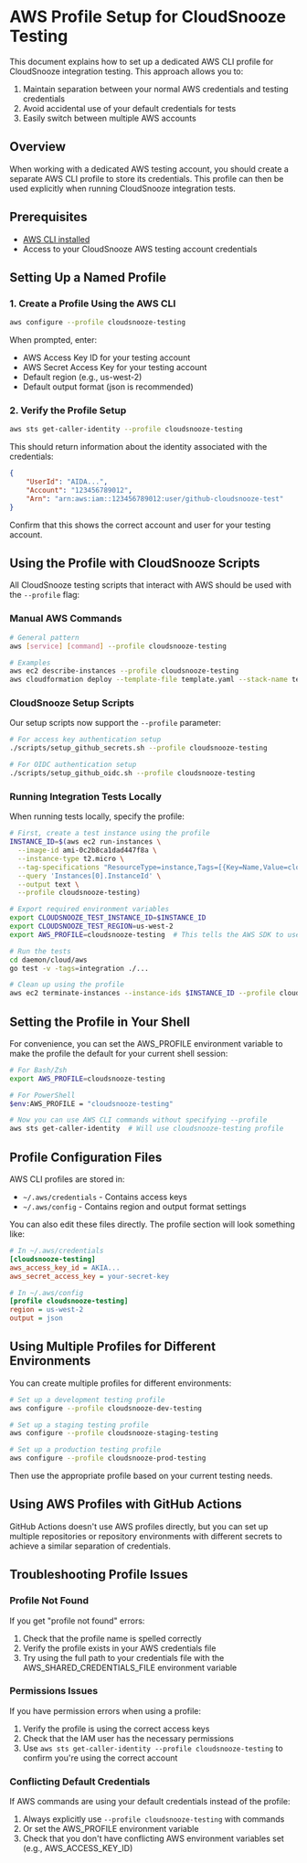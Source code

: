 # AWS Profile Setup for CloudSnooze Testing

This document explains how to set up a dedicated AWS CLI profile for CloudSnooze integration testing. This approach allows you to:

1. Maintain separation between your normal AWS credentials and testing credentials
2. Avoid accidental use of your default credentials for tests
3. Easily switch between multiple AWS accounts

## Overview

When working with a dedicated AWS testing account, you should create a separate AWS CLI profile to store its credentials. This profile can then be used explicitly when running CloudSnooze integration tests.

## Prerequisites

- [AWS CLI installed](https://aws.amazon.com/cli/)
- Access to your CloudSnooze AWS testing account credentials

## Setting Up a Named Profile

### 1. Create a Profile Using the AWS CLI

```bash
aws configure --profile cloudsnooze-testing
```

When prompted, enter:
- AWS Access Key ID for your testing account
- AWS Secret Access Key for your testing account
- Default region (e.g., us-west-2)
- Default output format (json is recommended)

### 2. Verify the Profile Setup

```bash
aws sts get-caller-identity --profile cloudsnooze-testing
```

This should return information about the identity associated with the credentials:

```json
{
    "UserId": "AIDA...",
    "Account": "123456789012",
    "Arn": "arn:aws:iam::123456789012:user/github-cloudsnooze-test"
}
```

Confirm that this shows the correct account and user for your testing account.

## Using the Profile with CloudSnooze Scripts

All CloudSnooze testing scripts that interact with AWS should be used with the `--profile` flag:

### Manual AWS Commands

```bash
# General pattern
aws [service] [command] --profile cloudsnooze-testing

# Examples
aws ec2 describe-instances --profile cloudsnooze-testing
aws cloudformation deploy --template-file template.yaml --stack-name test-stack --profile cloudsnooze-testing
```

### CloudSnooze Setup Scripts

Our setup scripts now support the `--profile` parameter:

```bash
# For access key authentication setup
./scripts/setup_github_secrets.sh --profile cloudsnooze-testing

# For OIDC authentication setup
./scripts/setup_github_oidc.sh --profile cloudsnooze-testing
```

### Running Integration Tests Locally

When running tests locally, specify the profile:

```bash
# First, create a test instance using the profile
INSTANCE_ID=$(aws ec2 run-instances \
  --image-id ami-0c2b8ca1dad447f8a \
  --instance-type t2.micro \
  --tag-specifications "ResourceType=instance,Tags=[{Key=Name,Value=cloudsnooze-local-test},{Key=Purpose,Value=Testing}]" \
  --query 'Instances[0].InstanceId' \
  --output text \
  --profile cloudsnooze-testing)

# Export required environment variables
export CLOUDSNOOZE_TEST_INSTANCE_ID=$INSTANCE_ID
export CLOUDSNOOZE_TEST_REGION=us-west-2
export AWS_PROFILE=cloudsnooze-testing  # This tells the AWS SDK to use this profile

# Run the tests
cd daemon/cloud/aws
go test -v -tags=integration ./...

# Clean up using the profile
aws ec2 terminate-instances --instance-ids $INSTANCE_ID --profile cloudsnooze-testing
```

## Setting the Profile in Your Shell

For convenience, you can set the AWS_PROFILE environment variable to make the profile the default for your current shell session:

```bash
# For Bash/Zsh
export AWS_PROFILE=cloudsnooze-testing

# For PowerShell
$env:AWS_PROFILE = "cloudsnooze-testing"

# Now you can use AWS CLI commands without specifying --profile
aws sts get-caller-identity  # Will use cloudsnooze-testing profile
```

## Profile Configuration Files

AWS CLI profiles are stored in:

- `~/.aws/credentials` - Contains access keys
- `~/.aws/config` - Contains region and output format settings

You can also edit these files directly. The profile section will look something like:

```ini
# In ~/.aws/credentials
[cloudsnooze-testing]
aws_access_key_id = AKIA...
aws_secret_access_key = your-secret-key

# In ~/.aws/config
[profile cloudsnooze-testing]
region = us-west-2
output = json
```

## Using Multiple Profiles for Different Environments

You can create multiple profiles for different environments:

```bash
# Set up a development testing profile
aws configure --profile cloudsnooze-dev-testing

# Set up a staging testing profile
aws configure --profile cloudsnooze-staging-testing

# Set up a production testing profile
aws configure --profile cloudsnooze-prod-testing
```

Then use the appropriate profile based on your current testing needs.

## Using AWS Profiles with GitHub Actions

GitHub Actions doesn't use AWS profiles directly, but you can set up multiple repositories or repository environments with different secrets to achieve a similar separation of credentials.

## Troubleshooting Profile Issues

### Profile Not Found

If you get "profile not found" errors:

1. Check that the profile name is spelled correctly
2. Verify the profile exists in your AWS credentials file
3. Try using the full path to your credentials file with the AWS_SHARED_CREDENTIALS_FILE environment variable

### Permissions Issues

If you have permission errors when using a profile:

1. Verify the profile is using the correct access keys
2. Check that the IAM user has the necessary permissions
3. Use `aws sts get-caller-identity --profile cloudsnooze-testing` to confirm you're using the correct account

### Conflicting Default Credentials

If AWS commands are using your default credentials instead of the profile:

1. Always explicitly use `--profile cloudsnooze-testing` with commands
2. Or set the AWS_PROFILE environment variable
3. Check that you don't have conflicting AWS environment variables set (e.g., AWS_ACCESS_KEY_ID)